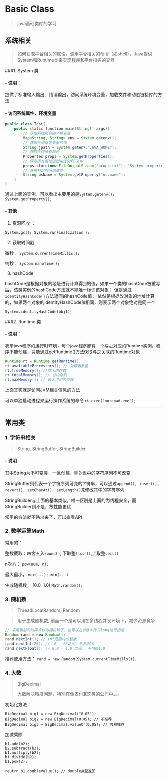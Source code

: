 # Basic Class
> java基础类库的学习

## 系统相关
> 如何获取平台相关的属性，调用平台相关的命令（如shell），Java提供System和Runtime类来实现程序和平台指尖的交互

###1. System 类

#### - 说明：
提供了标准输入输出、错误输出，访问系统环境变量，加载文件和动态链接库的方法

#### - 访问系统属性、环境变量
```java
public class Test{
    public static function main(String[] args){
        // 获取系统所有的环境变量
        Map<String, String> env = System.getenv();
        // 获取系统指定变量的值
        String jpath = System.getenv("JAVA_HOME");
        // 获取系统所有属性
        Propertes props = System.getProperties();
        // 保存所有属性值到指定的file中
        props.store(new FileOutputStream("props.txt"), "System properteis);
        // 获得特定的系统属性
        String osName = System.getProperty("os.name");
    }
}
```
通过上面的实例，可以看出主要用的是`System.getenv(); System.getProperty();`

#### - 其他

1. 资源回收 ： 

  `System.gc(); System.runFinalization();`

2. 获取时间戳:
    
  微秒： `System.currentTimeMillis(); `

  纳秒： `System.nanoTime();`

3. hashCode

  hashCode是根据对象的地址进行计算得到的值，如果一个类的hashCode被重写后，该类实例的hashCode方法就不能唯一标识该对象；
  但是通过`identityHashCode()`方法返回的hashCode值， 依然是根据改对象的地址计算的，如果两个对象的identityHashCode值相同，则表示两个对象绝对是同一个
  
  `System.identityHashCode(obj1);`
  
###2. Runtime 类
#### - 说明：
表示java程序的运行时环境，每个java程序都有一个与之对应的Runtime实例，程序不能创建，只能通过getRuntime()方法获取与之关联的Runtime对象

```java
Runtime rt = Runtime.getRuntime();
rt.avaliableProcessors(); // 处理器数量
rt.freeMemory(); //空闲内存数
rt.totalMemory(); // 总内存数
rt.maxMemory(); // 最大可用内存数
```

上面其实就是访问JVM相关信息的方法

可以单独启动进程来运行操作系统的命令:`rt.exec("notepad.exe");`

***

## 常用类

### 1. 字符串相关
> String, StringBuffer, StringBuilder

#### - 说明
其中String为不可变类，一旦创建，则对象中的字符序列不可改变

StringBuffer则代表一个字符序列可变的字符串，可以通过`append(), insert(), revert(), setCharAt(), setLength()`来修改其中的字符序列

StringBuilder与上面的基本类似，唯一区别是上面的为线程安全，而StringBuilder则不是，故性能更优

常用的方法就不贴出来了，可以查看API

### 2. 数学运算Math
常用的：

整数截取：四舍五入`round()`, 下取整`floor()`,上取整`ceil()`

n次方： `pow(num, n);`

最大最小， `max(...); min(...)`

生成随机数， [0.0, 1.0) `Math.random();`

### 3. 随机数
> ThreadLocalRandom, Random

> 用于生成随机数, 前面一个是可以用在多线程并发环境下，减少资源竞争

```java
// 采用当前的时间点作为随机种子，也可以在参数中传入long进行指定
Random rand = new Random(); 
rand.nextInt(); // int范围内的整数
rand.nextInt(26); //  0 - 26之间，不包括26
rand.nextFloat(); // 0.0 - 1.0 之间， 不包括1.0
```

推荐使用方法： `rand = new Random(System.currentTimeMills());`


### 4. 大数
> BigDecimal
> 
> 大数解决精度问题，特别在像支付宝这类的公司中。。。

初始化方法： 
```
BigDecimal big1 = new BigDecimal("0.05"); 
BigDecimal big2 = new BigDecimal(0.05); // 不推荐
BigDecimal big3 = BigDecimal.valueOf(0.05); // 强烈推荐
```
加减乘除
```
b1.add(b2);
b2.subtract(b3);
b1.multiply(b2);
b1.divide(b2);
b1.pow(2);

reutrn b1.doubleValue(); // double类型返回
```

